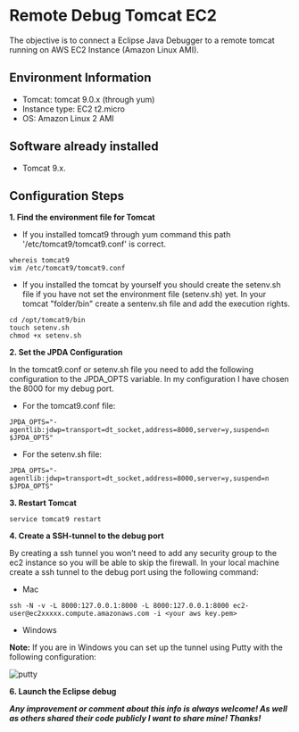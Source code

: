 # Remote Debug Tomcat EC2
The objective is to connect a Eclipse Java Debugger to a remote tomcat running on AWS EC2 Instance (Amazon Linux AMI).



## Environment Information
 * Tomcat: tomcat 9.0.x (through yum)
 * Instance type: EC2 t2.micro
 * OS: Amazon Linux 2 AMI
 
 

## Software already installed
 * Tomcat 9.x.
 
 ## Configuration Steps
 
 **1. Find the environment file for Tomcat**
 
 * If you installed tomcat9 through yum command this path '/etc/tomcat9/tomcat9.conf' is correct. 
```
whereis tomcat9
vim /etc/tomcat9/tomcat9.conf
```

* If you installed the tomcat by yourself you should create the setenv.sh file if you have not set the environment file (setenv.sh) yet. In your tomcat "folder/bin" create a sentenv.sh file and add the execution rights.
```
cd /opt/tomcat9/bin
touch setenv.sh
chmod +x setenv.sh
```


**2. Set the JPDA Configuration**

In the tomcat9.conf or setenv.sh file you need to add the following configuration to the JPDA_OPTS variable. In my configuration I have chosen the 8000 for my debug port.

* For the tomcat9.conf file:
```
JPDA_OPTS="-agentlib:jdwp=transport=dt_socket,address=8000,server=y,suspend=n $JPDA_OPTS"
```

* For the setenv.sh file:
```
JPDA_OPTS="-agentlib:jdwp=transport=dt_socket,address=8000,server=y,suspend=n $JPDA_OPTS"
```

**3. Restart Tomcat**
```
service tomcat9 restart
```


**4. Create a SSH-tunnel to the debug port**

By creating a ssh tunnel you won’t need to add any security group to the ec2 instance so you will be able to skip the firewall. In your local machine create a ssh tunnel to the debug port using the following command:

* Mac
```
ssh -N -v -L 8000:127.0.0.1:8000 -L 8000:127.0.0.1:8000 ec2-user@ec2xxxxx.compute.amazonaws.com -i <your aws key.pem>
```

* Windows

**Note:** If you are in Windows you can set up the tunnel using Putty with the following configuration:

![putty](http://wedevol.com/github/jvisualvmtomcat/2-putty.png)

**6. Launch the Eclipse debug**


_**Any improvement or comment about this info is always welcome! As well as others shared their code publicly I want to share mine! Thanks!**_
